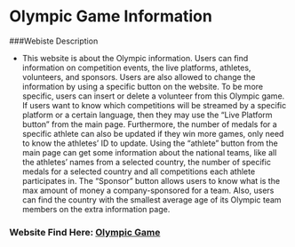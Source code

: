 # Olympic Game Information

###Webiste Description
- This website is about the Olympic information. Users can find information on competition events, the live platforms, athletes, volunteers, and sponsors. Users are also allowed to change the information by using a specific button on the website. To be more specific, users can insert or delete a volunteer from this Olympic game. If users want to know which competitions will be streamed by a specific platform or a certain language, then they may use the “Live Platform button” from the main page. Furthermore, the number of medals for a specific athlete can also be updated if they win more games, only need to know the athletes’ ID to update. Using the “athlete” button from the main page can get some information about the national teams, like all the athletes’ names from a selected country, the number of specific medals for a selected country and all competitions each athlete participates in. The “Sponsor” button allows users to know what is the max amount of money a company-sponsored for a team. Also, users can find the country with the smallest average age of its Olympic team members on the extra information page.

### Website Find Here: [Olympic Game](https://www.students.cs.ubc.ca/~lzy0606/mainPage.php)
